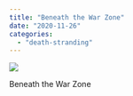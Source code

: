 ```yaml
---
title: "Beneath the War Zone"
date: "2020-11-26"
categories: 
  - "death-stranding"
---
```


[![](images/Beneath-the-warzone-scaled-1.jpg)](http://davidpeach.co.uk/wp-content/uploads/2020/11/Beneath-the-warzone-scaled-1.jpg)

Beneath the War Zone
